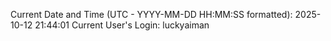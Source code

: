 Current Date and Time (UTC - YYYY-MM-DD HH:MM:SS formatted): 2025-10-12 21:44:01
Current User's Login: luckyaiman
